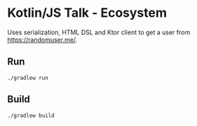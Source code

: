 # Kotlin/JS Talk - Ecosystem

Uses serialization, HTML DSL and Ktor client to get a user from https://randomuser.me/.  

## Run

```shell
./gradlew run
```

## Build

```shell
./gradlew build
```
